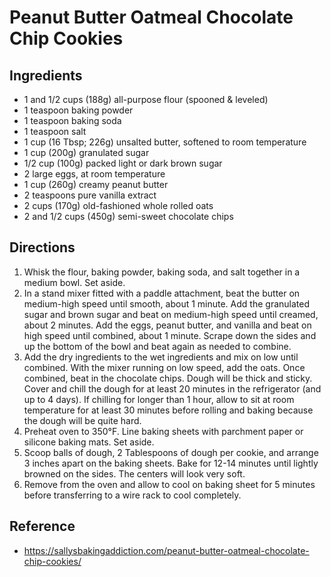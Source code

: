 # Peanut Butter Oatmeal Chocolate Chip Cookies

## Ingredients

* 1 and 1/2 cups (188g) all-purpose flour (spooned & leveled)
* 1 teaspoon baking powder
* 1 teaspoon baking soda
* 1 teaspoon salt
* 1 cup (16 Tbsp; 226g) unsalted butter, softened to room temperature
* 1 cup (200g) granulated sugar
* 1/2 cup (100g) packed light or dark brown sugar
* 2 large eggs, at room temperature
* 1 cup (260g) creamy peanut butter
* 2 teaspoons pure vanilla extract
* 2 cups (170g) old-fashioned whole rolled oats
* 2 and 1/2 cups (450g) semi-sweet chocolate chips

## Directions

1. Whisk the flour, baking powder, baking soda, and salt together in a medium bowl. Set aside.
2. In a stand mixer fitted with a paddle attachment, beat the butter on medium-high speed until smooth, about 1 minute. Add the granulated sugar and brown sugar and beat on medium-high speed until creamed, about 2 minutes. Add the eggs, peanut butter, and vanilla and beat on high speed until combined, about 1 minute. Scrape down the sides and up the bottom of the bowl and beat again as needed to combine.
3. Add the dry ingredients to the wet ingredients and mix on low until combined. With the mixer running on low speed, add the oats. Once combined, beat in the chocolate chips. Dough will be thick and sticky. Cover and chill the dough for at least 20 minutes in the refrigerator (and up to 4 days). If chilling for longer than 1 hour, allow to sit at room temperature for at least 30 minutes before rolling and baking because the dough will be quite hard.
4. Preheat oven to 350°F. Line baking sheets with parchment paper or silicone baking mats. Set aside.
5. Scoop balls of dough, 2 Tablespoons of dough per cookie, and arrange 3 inches apart on the baking sheets. Bake for 12-14 minutes until lightly browned on the sides. The centers will look very soft.
6. Remove from the oven and allow to cool on baking sheet for 5 minutes before transferring to a wire rack to cool completely.

## Reference
* <https://sallysbakingaddiction.com/peanut-butter-oatmeal-chocolate-chip-cookies/>